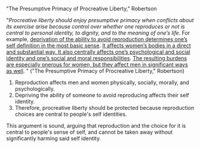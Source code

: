 "The Presumptive Primacy of Procreative Liberty," Robertson

"*Procreative liberty should enjoy presumptive primacy when conflicts about its exercise arise because control over whether one reproduces or not is central to personal identity, to dignity, and to the meaning of one’s life*. For example, <u>deprivation of the ability to avoid reproduction determines one’s self definition in the most basic sense</u>. <u>It affects women’s bodies in a direct and substantial way. It also centrally affects one’s psychological and social identity and one’s social and moral responsibilities</u>. <u>The resulting burdens are especially onerous for women, but they affect men in significant ways as well</u>. " ("The Presumptive Primacy of Procreative Liberty," Robertson)

1. Reproduction affects men and women physically, socially, morally, and psychologically.
2. Depriving the ability of someone to avoid reproducing affects their self identity.
3. Therefore, procreative liberty should be protected because reproduction choices are central to people's self identities.

This argument is sound, arguing that reproduction and the choice for it is central to people's sense of self, and cannot be taken away without significantly harming said self identity.